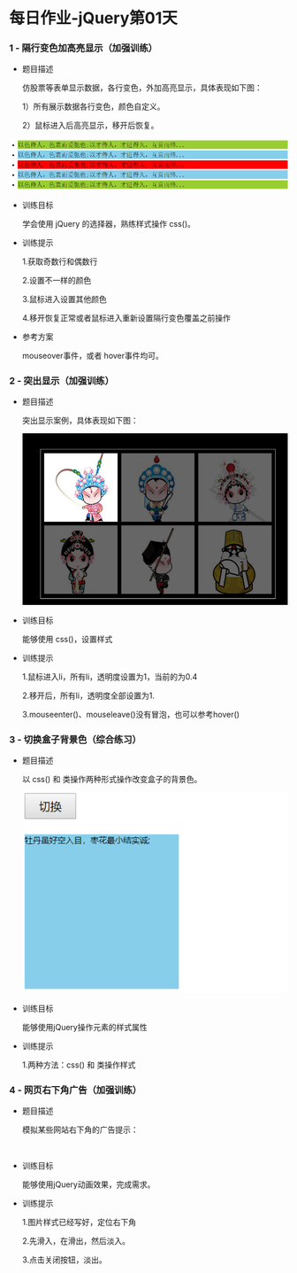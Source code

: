 # 每日作业-jQuery第01天

### 1 - 隔行变色加高亮显示（加强训练）

- 题目描述

   仿股票等表单显示数据，各行变色，外加高亮显示，具体表现如下图：

   1）所有展示数据各行变色，颜色自定义。

   2）鼠标进入后高亮显示，移开后恢复。

![001](images/001.png)

- 训练目标

  学会使用 jQuery 的选择器，熟练样式操作 css()。

- 训练提示

  1.获取奇数行和偶数行

  2.设置不一样的颜色

  3.鼠标进入设置其他颜色

  4.移开恢复正常或者鼠标进入重新设置隔行变色覆盖之前操作

- 参考方案

  mouseover事件，或者 hover事件均可。

###    2 - 突出显示（加强训练）

- 题目描述

  突出显示案例，具体表现如下图：

  ![002](images/002.png)



- 训练目标

  能够使用 css()，设置样式

- 训练提示

  1.鼠标进入li，所有li，透明度设置为1，当前的为0.4

  2.移开后，所有li，透明度全部设置为1.

  3.mouseenter()、mouseleave()没有冒泡，也可以参考hover()

###    3 - 切换盒子背景色（综合练习）

- 题目描述

  以 css() 和 类操作两种形式操作改变盒子的背景色。

  ![003](images/003.png)



- 训练目标

  能够使用jQuery操作元素的样式属性

- 训练提示

  1.两种方法：css() 和 类操作样式

  

### 4 - 网页右下角广告（加强训练）

- 题目描述

  模拟某些网站右下角的广告提示：

  ![]()

  

- 训练目标

  能够使用jQuery动画效果，完成需求。

- 训练提示

  1.图片样式已经写好，定位右下角

  2.先滑入，在滑出，然后淡入。

  3.点击关闭按钮，淡出。